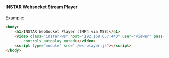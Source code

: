 #### INSTAR Websocket Stream Player



Example:
```html
<body>
    <h1>INSTAR WebSocket Player (fMP4 via MSE)</h1>
    <video class="instar-ws" host="192.168.0.7:443" user="viewer" pass="viewer" venc="h264" substream="12"
        controls autoplay muted></video>
    <script type="module" src="./ws-player.js"></script>
</body>
```
